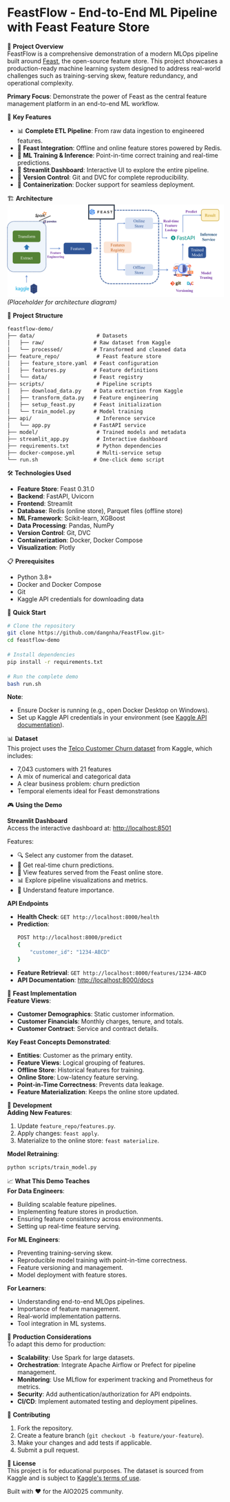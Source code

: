 # FeastFlow - End-to-End ML Pipeline with Feast Feature Store

🚀 **Project Overview**  
FeastFlow is a comprehensive demonstration of a modern MLOps pipeline built around [Feast](https://feast.dev/), the open-source feature store. This project showcases a production-ready machine learning system designed to address real-world challenges such as training-serving skew, feature redundancy, and operational complexity.

**Primary Focus**: Demonstrate the power of Feast as the central feature management platform in an end-to-end ML workflow.

🎯 **Key Features**

- 📊 **Complete ETL Pipeline**: From raw data ingestion to engineered features.
- 🏪 **Feast Integration**: Offline and online feature stores powered by Redis.
- 🤖 **ML Training & Inference**: Point-in-time correct training and real-time predictions.
- 🎯 **Streamlit Dashboard**: Interactive UI to explore the entire pipeline.
- 🔗 **Version Control**: Git and DVC for complete reproducibility.
- 🐳 **Containerization**: Docker support for seamless deployment.

🏗️ **Architecture**  
![Architecture Diagram](https://raw.githubusercontent.com/dangnha/FeastFlow/master/static/pipeline.png) _(Placeholder for architecture diagram)_

📁 **Project Structure**

```
feastflow-demo/
├── data/                    # Datasets
│   ├── raw/                # Raw dataset from Kaggle
│   └── processed/          # Transformed and cleaned data
├── feature_repo/            # Feast feature store
│   ├── feature_store.yaml  # Feast configuration
│   ├── features.py         # Feature definitions
│   └── data/               # Feast registry
├── scripts/                 # Pipeline scripts
│   ├── download_data.py    # Data extraction from Kaggle
│   ├── transform_data.py   # Feature engineering
│   ├── setup_feast.py      # Feast initialization
│   └── train_model.py      # Model training
├── api/                     # Inference service
│   └── app.py              # FastAPI service
├── model/                   # Trained models and metadata
├── streamlit_app.py         # Interactive dashboard
├── requirements.txt         # Python dependencies
├── docker-compose.yml       # Multi-service setup
└── run.sh                  # One-click demo script
```

🛠️ **Technologies Used**

- **Feature Store**: Feast 0.31.0
- **Backend**: FastAPI, Uvicorn
- **Frontend**: Streamlit
- **Database**: Redis (online store), Parquet files (offline store)
- **ML Framework**: Scikit-learn, XGBoost
- **Data Processing**: Pandas, NumPy
- **Version Control**: Git, DVC
- **Containerization**: Docker, Docker Compose
- **Visualization**: Plotly

📋 **Prerequisites**

- Python 3.8+
- Docker and Docker Compose
- Git
- Kaggle API credentials for downloading data

🚀 **Quick Start**

```bash
# Clone the repository
git clone https://github.com/dangnha/FeastFlow.git>
cd feastflow-demo

# Install dependencies
pip install -r requirements.txt

# Run the complete demo
bash run.sh
```

**Note**:

- Ensure Docker is running (e.g., open Docker Desktop on Windows).
- Set up Kaggle API credentials in your environment (see [Kaggle API documentation](https://www.kaggle.com/docs/api)).

📊 **Dataset**  
This project uses the [Telco Customer Churn dataset](https://www.kaggle.com/datasets/blastchar/telco-customer-churn) from Kaggle, which includes:

- 7,043 customers with 21 features
- A mix of numerical and categorical data
- A clear business problem: churn prediction
- Temporal elements ideal for Feast demonstrations

🎮 **Using the Demo**

**Streamlit Dashboard**  
Access the interactive dashboard at: [http://localhost:8501](http://localhost:8501)

Features:

- 🔍 Select any customer from the dataset.
- 🤖 Get real-time churn predictions.
- 🏪 View features served from the Feast online store.
- 📊 Explore pipeline visualizations and metrics.
- 🎯 Understand feature importance.

**API Endpoints**

- **Health Check**: `GET http://localhost:8000/health`
- **Prediction**:
  ```bash
  POST http://localhost:8000/predict
  {
      "customer_id": "1234-ABCD"
  }
  ```
- **Feature Retrieval**: `GET http://localhost:8000/features/1234-ABCD`
- **API Documentation**: [http://localhost:8000/docs](http://localhost:8000/docs)

🏪 **Feast Implementation**  
**Feature Views**:

- **Customer Demographics**: Static customer information.
- **Customer Financials**: Monthly charges, tenure, and totals.
- **Customer Contract**: Service and contract details.

**Key Feast Concepts Demonstrated**:

- **Entities**: Customer as the primary entity.
- **Feature Views**: Logical grouping of features.
- **Offline Store**: Historical features for training.
- **Online Store**: Low-latency feature serving.
- **Point-in-Time Correctness**: Prevents data leakage.
- **Feature Materialization**: Keeps the online store updated.

🔧 **Development**  
**Adding New Features**:

1. Update `feature_repo/features.py`.
2. Apply changes: `feast apply`.
3. Materialize to the online store: `feast materialize`.

**Model Retraining**:

```bash
python scripts/train_model.py
```

📈 **What This Demo Teaches**  
**For Data Engineers**:

- Building scalable feature pipelines.
- Implementing feature stores in production.
- Ensuring feature consistency across environments.
- Setting up real-time feature serving.

**For ML Engineers**:

- Preventing training-serving skew.
- Reproducible model training with point-in-time correctness.
- Feature versioning and management.
- Model deployment with feature stores.

**For Learners**:

- Understanding end-to-end MLOps pipelines.
- Importance of feature management.
- Real-world implementation patterns.
- Tool integration in ML systems.

🚀 **Production Considerations**  
To adapt this demo for production:

- **Scalability**: Use Spark for large datasets.
- **Orchestration**: Integrate Apache Airflow or Prefect for pipeline management.
- **Monitoring**: Use MLflow for experiment tracking and Prometheus for metrics.
- **Security**: Add authentication/authorization for API endpoints.
- **CI/CD**: Implement automated testing and deployment pipelines.

🤝 **Contributing**

1. Fork the repository.
2. Create a feature branch (`git checkout -b feature/your-feature`).
3. Make your changes and add tests if applicable.
4. Submit a pull request.

📝 **License**  
This project is for educational purposes. The dataset is sourced from Kaggle and is subject to [Kaggle's terms of use](https://www.kaggle.com/terms).

Built with ❤️ for the AIO2025 community.
